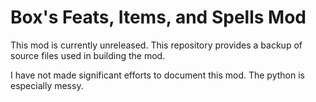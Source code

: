 # Box's Feats, Items, and Spells Mod

This mod is currently unreleased. This repository provides a backup of source files used in building the mod.

I have not made significant efforts to document this mod. The python is especially messy.


